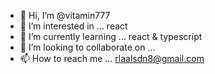 - 👋 Hi, I’m @vitamin777
- 👀 I’m interested in ... react
- 🌱 I’m currently learning ... react & typescript
- 💞️ I’m looking to collaborate on ...
- 📫 How to reach me ... rlaalsdn8@gmail.com

<!---
qhrdmaaksen/qhrdmaaksen is a ✨ special ✨ repository because its `README.md` (this file) appears on your GitHub profile.
You can click the Preview link to take a look at your changes.
--->
